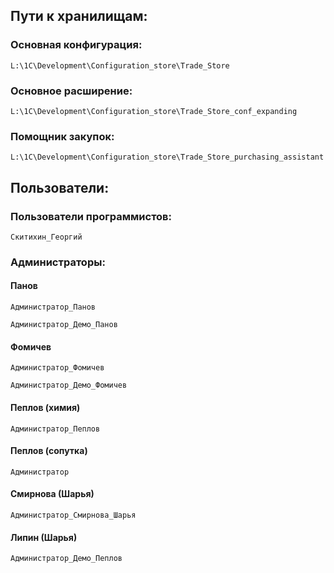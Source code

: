 ## Пути к хранилищам: ##
### Основная конфигурация: ###
```
L:\1C\Development\Configuration_store\Trade_Store
```
### Основное расширение: ###
```
L:\1C\Development\Configuration_store\Trade_Store_conf_expanding
```
### Помощник закупок: ###
```
L:\1C\Development\Configuration_store\Trade_Store_purchasing_assistant
```
## Пользователи: ##
### Пользователи программистов: ###
```
Скитихин_Георгий
```
### Администраторы: ###
#### Панов ####
```
Администратор_Панов
```
```
Администратор_Демо_Панов
```
#### Фомичев ####
```
Администратор_Фомичев
```
```
Администратор_Демо_Фомичев
```
#### Пеплов (химия) ####
```
Администратор_Пеплов
```
#### Пеплов (сопутка) ####
```
Администратор
```
#### Смирнова (Шарья) ####
```
Администратор_Смирнова_Шарья
```
#### Липин (Шарья) ####
```
Администратор_Демо_Пеплов
```

